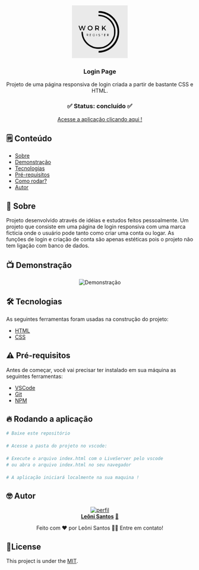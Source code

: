 <p align="center"><img src="logo-readme.png" width="150px"></p>

<div align="center">
	<h3 align="center">Login Page</h3>
	<p align="center">Projeto de uma página responsiva de login criada a partir de bastante CSS e HTML.</p>
</div>
<h3  align="center">
		✅ Status: concluído ✅
</h3>
<div align="center">
<a href="#">Acesse a aplicação clicando aqui !</a>
</div>

## 🗒️ Conteúdo

- [Sobre](#-Sobre)
- [Demonstração](#-Demonstração)
- [Tecnologias](#-tecnologias)
- [Pré-requisitos](#-Pré-requisitos)
- [Como rodar?](#-Rodando-a-aplicação)
- [Autor](#-Autor)

## 📖 Sobre
Projeto desenvolvido através de idéias e estudos feitos pessoalmente. Um projeto que consiste em uma página de login responsiva com uma marca ficticia onde o usuário pode tanto como criar uma conta ou logar. As funções de login e criação de conta são apenas estéticas pois o projeto não tem ligação com banco de dados.

## 📺 Demonstração

<p align="center">
  <img alt="Demonstração" src="https://user-images.githubusercontent.com/110071892/197017459-d745555a-7d78-4b14-9a0c-096c361e7352.png" width="950">
</p>

## 🛠 Tecnologias

As seguintes ferramentas foram usadas na construção do projeto:

- [HTML](https://developer.mozilla.org/pt-BR/docs/Web/HTML)
- [CSS](https://developer.mozilla.org/pt-BR/docs/Web/CSS)

## ⚠️ Pré-requisitos

Antes de começar, você vai precisar ter instalado em sua máquina as seguintes ferramentas:

- [VSCode](https://code.visualstudio.com/)
- [Git](https://git-scm.com)
- [NPM](https://www.npmjs.com)


## 🔥 Rodando a aplicação

```bash
# Baixe este repositório

# Acesse a pasta do projeto no vscode:

# Execute o arquivo index.html com o LiveServer pelo vscode
# ou abra o arquivo index.html no seu navegador

# A aplicação iniciará localmente na sua maquina !
```

<!-- AUTOR -->

## 🤓 Autor

<div align="center" >
<a href="https://www.linkedin.com/in/leonisantos/">
 <img src="#" width="200px;" alt="perfil"/>
 <br />
 <b>Leôni Santos</b></a> <a href="https://www.linkedin.com/in/leonisantos/" title="Linkedin">🚀
</a>

Feito com ❤️ por Leôni Santos 👋🏽 Entre em contato!

</div>

## 📕License

This project is under the [MIT](./LICENSE).

